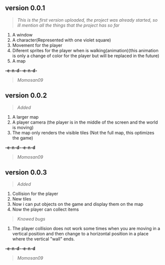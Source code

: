## **version 0.0.1**

>*This is the first version uploaded, the project was already started, so ill mention all the things that the project has so far*

1. A window
2. A character(Represented with one violet square)
3. Movement for the player
4. Diferent sprites for the player when is walking(animation)(this animation is only a change of color for the player but will be replaced in the future)
5. A map

**-e-n-d--e-n-d-**
>*Momosan09*

## **version 0.0.2**

>*Added*
1. A larger map
2. A player camera (the player is in the middle of the screen and the world is moving)
3. The map only renders the visible tiles (Not the full map, this optimizes the game)

**-e-n-d--e-n-d**
>*Momosan09*

## **version 0.0.3**

>*Added*

1. Collision for the player
2. New tiles
3. Now i can put objects on the game and display them on the map
4. Now the player can collect items
>*Knowed bugs*

1. The player collision does not work some times when you are moving in a vertical position and then change to a horizontal position in a place where the vertical "wall" ends.

**-e-n-d--e-n-d**
>*Momosan09*